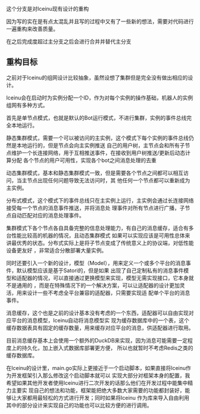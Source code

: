 这个分支是对Iceinu现有设计的重构

因为写的实在是有点太混乱并且写的过程中又有了一些新的想法，需要对代码进行一遍重构来改善质量。

在之后完成度超过主分支之后会进行合并并替代主分支

## 重构目标

之前对于Iceinu的组网设计比较抽象，虽然设想了集群但是完全没有做出相应的设计。

Iceinu会在启动时为实例分配一个ID，作为对每个实例的操作基础，机器人的实例组网有多种方式。

首先是单节点模式，也就是默认的Bot运行模式，不进行集群，实例的事件总线完全本地运行。

静态集群模式，需要一个可以被访问的主实例，这个模式下每个实例的事件总线仍然是本地运行的，但是节点会向主实例推送
自己的用户树，主节点会和所有子节点维护一个长连接网络，用于互相推送事件，在接收到用户树推送/更新后动态计算分配
各个节点的用户可用性，实现各个bot之间消息处理的去重

动态集群模式，基本和静态集群模式一致，但是需要各个节点之间都可以相互访问，当主节点出现任何问题导致无法访问时，其
他任何一个节点都可以重新成为主实例。

分布式模式，这个模式下的事件总线只在主实例上运行，主实例会通过长连接网络接受每一个节点的消息事件推送，并将消息处
理事件对所有节点进行广播，子节点自动匹配对应的消息处理事件。

集群模式下各个节点各自具备完整的信息处理能力，有自己的消息缓存，适合有多台性能比较高的机器的情况，且动态集群模式
如果可以实现应该是可用性总体来讲最优秀的状态。分布式实际上是将子节点变成了传统意义上的协议端，对低性能设备更友好
，非常适合分散部署大量实例。

同时还要引入一个新的设计，模型（Model），用来定义一个或多个平台的消息事件，默认模型应该是基于Satori的，但是如果
出现了自己定制私有的消息事件模型和适配器的情况，可以直接通过更换模型来实现，模型无需实现接口，它本身就不是通用的
，而是在特殊情况下的一个解决方案，可以让适配器的设计更加灵活，用来设计一些不考虑全平台兼容的适配器，只需要实现适
配单个平台的消息事件。

消息缓存，这个也是之前的设计基本没有考虑的一个东西，适配器可以自由实现对应平台的消息模型，Iceinu自动将消息模型实
现为缓存数据库中的一个表，这个缓存数据表具有固定的缓存数量，用来缓存对应平台的消息，供适配器进行取用。

目前消息缓存基本上会使用一个额外的DuckDB来实现，因为消息可能需要一定程度上的持久化，加上嵌入式数据库部署更方便，
所以也就暂时不考虑Redis之类的缓存数据库。

在Iceinu的设计里，main.go实际上更接近于一个启动脚本，如果直接将Iceinu作为开发框架引入那么修改这个启动脚本就可以
实现大部分对框架本身的配置，我希望如果其他开发者使用Iceinu进行二次开发的话那么他们在开发过程中能集中精力主要实
现自己的想法和功能，框架能把绝大多数大家需要的功能都封装好，能够让大家都用最轻松的方式进行开发；同时如果将Iceinu
作为库来导入自由利用其中的部分设计来实现自己的功能也可以比较方便的进行调用。